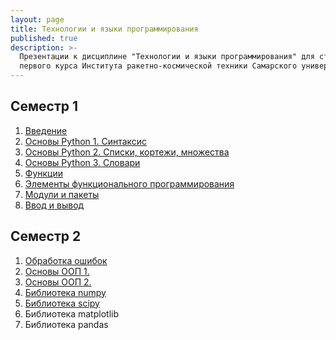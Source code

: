 ```yaml
---
layout: page
title: Технологии и языки программирования
published: true
description: >-
  Презентации к дисциплине "Технологии и языки программирования" для студентов
  первого курса Института ракетно-космической техники Самарского университета.
---
```


## Семестр 1

1. [Введение](https://drive.google.com/open?id=0B8W8o1Z482f6d1lzbGxDNDlybVU)
1. [Основы Python 1. Синтаксис](https://drive.google.com/open?id=0B8W8o1Z482f6WmtVaGhGRm5nT1E)
1. [Основы Python 2. Списки, кортежи, множества](https://drive.google.com/open?id=0B8W8o1Z482f6VENZQmNsZHBSV1U)
1. [Основы Python 3. Словари](https://drive.google.com/file/d/1FnPa2vEMksex8Hi_tkq8HeP1pVTkRtYW/view?usp=sharing)
1. [Функции](https://drive.google.com/open?id=0B8W8o1Z482f6NXFxRXFWMjY1eTA)
1. [Элементы функционального программирования](https://drive.google.com/open?id=1pzVSNjzYdzCc3pUiD3LDEXrCfSLl6vay)
1. [Модули и пакеты](https://drive.google.com/open?id=1jjqi83OjRrvt7aWhJvScOztmkCTd7ALV)
1. [Ввод и вывод](https://drive.google.com/open?id=1Hn7MAXuZ8QQZaS50XmmnXKGqTS8BCqgv)

## Семестр 2

1. [Обработка ошибок](https://drive.google.com/open?id=1WW-7AaxddKwNeXIayoGS7i_d52044XwE)
1. [Основы ООП 1.](https://drive.google.com/open?id=1fTFh8oqlxZq8sIM3TX7gGzDcRhRf6BA0)
1. [Основы ООП 2.](https://drive.google.com/open?id=14FiN_xQJ9wt3JT-9eK2pH5bMclVKBcuh)
1. [Библиотека numpy](https://drive.google.com/file/d/1YQysF89HK5c_cI6A-EwdsqPIC0ZcdWj7/view?usp=sharing)
1. [Библиотека scipy](https://drive.google.com/file/d/1yLo0EQbdrXXM-SkNfeKSRnGr5raor4DV/view?usp=sharing)
1. Библиотека matplotlib
1. Библиотека pandas
